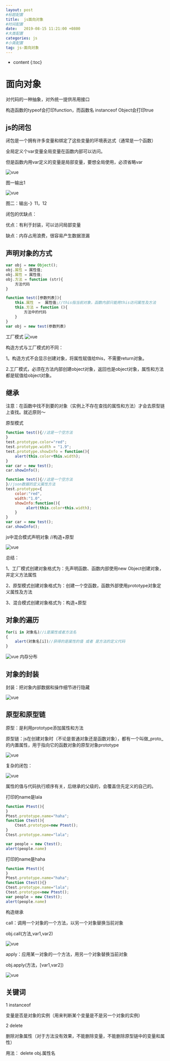 ```yaml
---
layout: post
#标题配置
title:  js面向对象
#时间配置
date:   2019-08-15 11:21:00 +0800
#大类配置
categories: js
#小类配置
tag: js-面向对象
---
```


* content
{:toc}

面向对象
========

对代码的一种抽象，对外统一提供吊用接口

构造函数的typeof会打印function，而函数名 instanceof Object会打印true

js的闭包
------
闭包是一个拥有许多变量和绑定了这些变量的环境表达式（通常是一个函数）

全局定义个var变量全局变量在函数内部可以访问。

但是函数内用var定义的变量是局部变量，要想全局使用，必须省略var

![vue](https://github.com/Sallyfafafa/Sallyfafafa.github.io/blob/master/images/%E9%97%AD%E5%8C%851.png?raw=true)

图一输出1

![vue](https://raw.githubusercontent.com/Sallyfafafa/Sallyfafafa.github.io/master/images/闭包2.jpg)

图二：输出-》11，12

闭包的优缺点：

优点：有利于封装，可以访问局部变量

缺点：内存占用浪费，很容易产生数据泄漏

声明对象的方式
-----
```js
var obj = new Object();
obj.属性 = 属性值;
obj.属性 = 属性值;
obj.方法 = function (str){
    方法代码
}
```
```js
function test([参数列表]){
    this.属性  =  属性值;//this指当前对象，函数内部只能用this访问属性及方法
    this.方法 = function (){
        方法中的代码
    }
}
var obj = new test(参数列表)
```


工厂模式
![vue](https://raw.githubusercontent.com/Sallyfafafa/Sallyfafafa.github.io/master/images/闭包3.jpg)

构造方式与工厂模式的不同：

1。构造方式不会显示创建对象，将属性赋值给this，不需要return对象。

2.工厂模式，必须在方法内部创建object对象，返回也是object对象，属性和方法都是赋值给object对象。

继承
------------

注意：在函数中找不到要的对象（实例上不存在查找的属性和方法）才会去原型链上查找。就近原则～

原型模式

```js
function test(){//这是一个空方法
}
test.prototype.color="red";
test.prototype.width = "1.9";
test.prototype.showInfo = function(){
    alert(this.color+this.width);
}
var car = new test();
car.showInfo();
```

```js
function test(){//这是一个空方法
}//json数据的定义属性方法
test.prototype={
    color:"red",
    width:"1.0",
    showInfo:function(){
         alert(this.color+this.width);
    }
}
var car = new test();
car.showInfo();
```
js中混合模式声明对象
//构造+原型

![vue](https://raw.githubusercontent.com/Sallyfafafa/Sallyfafafa.github.io/master/images/闭包4.jpg)

总结：

1、工厂模式创建对象格式为：先声明函数、函数内部使用new Object创建对象，并定义方法属性

2、原型模式创建对象格式为：创建一个空函数，函数外部使用prototype对象定义属性及方法

3、混合模式创建对象格式为：构造+原型 

对象的遍历
--------

```js
for(i in 对象名)//i是属性或者方法名
{
    alert(对象名[i])//获得的是属性的值 或者 是方法的定义代码
}
```
![vue](https://raw.githubusercontent.com/Sallyfafafa/Sallyfafafa.github.io/master/images/闭包5.png)
内存分布

对象的封装
--------

封装：把对象内部数据和操作细节进行隐藏

![vue](https://raw.githubusercontent.com/Sallyfafafa/Sallyfafafa.github.io/master/images/闭包6.png)

原型和原型链
-------

原型：是利用prototype添加属性和方法

原型链：js在创建对象时（不论是普通对象还是函数对象），都有一个叫做_proto_的内置属性，用于指向它的函数对象的原型对象prototype

![vue](https://raw.githubusercontent.com/Sallyfafafa/Sallyfafafa.github.io/master/images/闭包7.png)

复杂的闭包：

![vue](https://raw.githubusercontent.com/Sallyfafafa/Sallyfafafa.github.io/master/images/闭包8.png)

属性的值与代码执行顺序有关，后继承的父级的，会覆盖住先定义的自己的。

打印的name是lala
```js
function Ptest(){
}
Ptest.prototype.name="haha";
function Ctest(){
    Ctest.prototype=new Ptest();
}
Ctest.prototype.name="lala";

var people = new Ctest();
alert(people.name)
```

打印的name是haha
```js
function Ptest(){
}
Ptest.prototype.name="haha";
function Ctest(){}
Ctest.prototype.name="lala";
Ctest.prototype=new Ptest();
var people = new Ctest();
alert(people.name)
```

构造继承

call：调用一个对象的一个方法，以另一个对象替换当前对象

obj.call(方法,var1,var2)

![vue](https://raw.githubusercontent.com/Sallyfafafa/Sallyfafafa.github.io/master/images/add1.png)

apply：应用某一对象的一个方法，用另一个对象替换当前对象

obj.apply(方法，[var1,var2])

![vue](https://raw.githubusercontent.com/Sallyfafafa/Sallyfafafa.github.io/master/images/闭包9.png)

关键词
--------

1 instanceof

变量是否是对象的实例（用来判断某个变量是不是另一个对象的实例）

2 delete

删除对象属性（对于方法没有效果，不能删除变量，不能删除原型链中的变量和属性）

用法： delete obj.属性名


